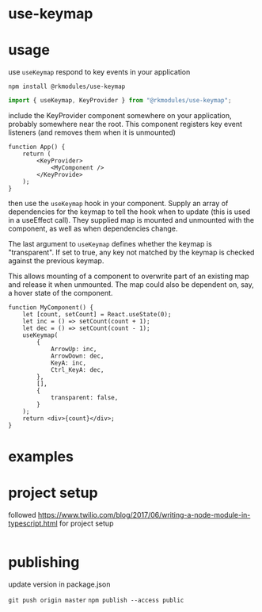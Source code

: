 # use-keymap

# usage

use `useKeymap` respond to key events in your application

```
npm install @rkmodules/use-keymap
```

```typescript
import { useKeymap, KeyProvider } from "@rkmodules/use-keymap";
```

include the KeyProvider component somewhere on your application, probably somewhere near the root. This component registers key event listeners (and removes them when it is unmounted)

```tsx
function App() {
    return (
        <KeyProvider>
            <MyComponent />
        </KeyProvide>
    );
}
```

then use the `useKeymap` hook in your component. Supply an array of dependencies for the keymap to tell the hook when to update (this is used in a useEffect call). They supplied map is mounted and unmounted with the component, as well as when dependencies change.

The last argument to `useKeymap` defines whether the keymap is "transparent". If set to true, any key not matched by the keymap is checked against the previous keymap.

This allows mounting of a component to overwrite part of an existing map and release it when unmounted. The map could also be dependent on, say, a hover state of the component.

```tsx
function MyComponent() {
    let [count, setCount] = React.useState(0);
    let inc = () => setCount(count + 1);
    let dec = () => setCount(count - 1);
    useKeymap(
        {
            ArrowUp: inc,
            ArrowDown: dec,
            KeyA: inc,
            Ctrl_KeyA: dec,
        },
        [],
        {
            transparent: false,
        }
    );
    return <div>{count}</div>;
}
```

# examples

# project setup

followed https://www.twilio.com/blog/2017/06/writing-a-node-module-in-typescript.html for project setup

```

```

# publishing

update version in package.json

`git push origin master`
`npm publish --access public`
